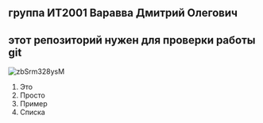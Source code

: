 ## группа ИТ2001 Варавва Дмитрий Олегович

## этот репозиторий нужен для проверки работы git


![zbSrm328ysM](https://user-images.githubusercontent.com/125732168/219856030-bfffade4-725d-4425-ad2d-e63cc256516e.jpg)

1. Это
2. Просто
3. Пример
4. Списка
